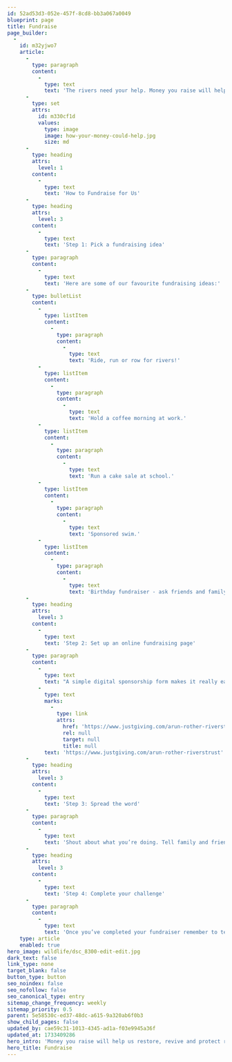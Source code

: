 ```yaml
---
id: 52ad53d3-052e-457f-8cd8-bb3a067a0049
blueprint: page
title: Fundraise
page_builder:
  -
    id: m32yjwo7
    article:
      -
        type: paragraph
        content:
          -
            type: text
            text: 'The rivers need your help. Money you raise will help fund vital projects to ensure our precious river habitats are thriving places for wildlife and humans alike. '
      -
        type: set
        attrs:
          id: m330cf1d
          values:
            type: image
            image: how-your-money-could-help.jpg
            size: md
      -
        type: heading
        attrs:
          level: 1
        content:
          -
            type: text
            text: 'How to Fundraise for Us'
      -
        type: heading
        attrs:
          level: 3
        content:
          -
            type: text
            text: 'Step 1: Pick a fundraising idea'
      -
        type: paragraph
        content:
          -
            type: text
            text: 'Here are some of our favourite fundraising ideas:'
      -
        type: bulletList
        content:
          -
            type: listItem
            content:
              -
                type: paragraph
                content:
                  -
                    type: text
                    text: 'Ride, run or row for rivers!'
          -
            type: listItem
            content:
              -
                type: paragraph
                content:
                  -
                    type: text
                    text: 'Hold a coffee morning at work.'
          -
            type: listItem
            content:
              -
                type: paragraph
                content:
                  -
                    type: text
                    text: 'Run a cake sale at school.'
          -
            type: listItem
            content:
              -
                type: paragraph
                content:
                  -
                    type: text
                    text: 'Sponsored swim.'
          -
            type: listItem
            content:
              -
                type: paragraph
                content:
                  -
                    type: text
                    text: 'Birthday fundraiser - ask friends and family to donate to your fundraiser rather than buying presents.'
      -
        type: heading
        attrs:
          level: 3
        content:
          -
            type: text
            text: 'Step 2: Set up an online fundraising page'
      -
        type: paragraph
        content:
          -
            type: text
            text: "A simple digital sponsorship form makes it really easy for you to spread the word about your challenge and for your supporters to make a donation. You'll have your own web page to share, people can donate directly to it, and the money gets automatically sent to WSRT. Use Just Giving to set up your page and choose us as your charity of choice - "
          -
            type: text
            marks:
              -
                type: link
                attrs:
                  href: 'https://www.justgiving.com/arun-rother-riverstrust'
                  rel: null
                  target: null
                  title: null
            text: 'https://www.justgiving.com/arun-rother-riverstrust'
      -
        type: heading
        attrs:
          level: 3
        content:
          -
            type: text
            text: 'Step 3: Spread the word'
      -
        type: paragraph
        content:
          -
            type: text
            text: 'Shout about what you’re doing. Tell family and friends. Send an email round at work. Put posters up at school. Post on social media. The more people that you tell the more money you’re likely to raise.'
      -
        type: heading
        attrs:
          level: 3
        content:
          -
            type: text
            text: 'Step 4: Complete your challenge'
      -
        type: paragraph
        content:
          -
            type: text
            text: 'Once you’ve completed your fundraiser remember to tell everyone who sponsored you so they can celebrate with you. Good luck and thank you! Please share your progress with us on social media, we’d love to see some photos! '
    type: article
    enabled: true
hero_image: wildlife/dsc_8300-edit-edit.jpg
dark_text: false
link_type: none
target_blank: false
button_type: button
seo_noindex: false
seo_nofollow: false
seo_canonical_type: entry
sitemap_change_frequency: weekly
sitemap_priority: 0.5
parent: 5e58530c-ed37-48dc-a615-9a320ab6f0b3
show_child_pages: false
updated_by: cae59c31-1013-4345-ad1a-f03e9945a36f
updated_at: 1733409286
hero_intro: 'Money you raise will help us restore, revive and protect rivers for wildlife and generations to come.'
hero_title: Fundraise
---
```

